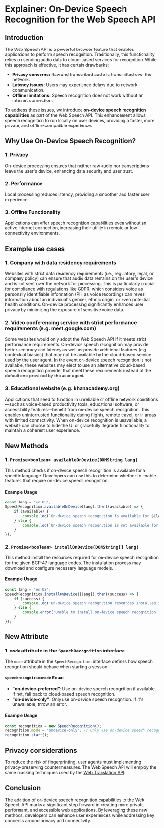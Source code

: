 # Explainer: On-Device Speech Recognition for the Web Speech API

## Introduction

The Web Speech API is a powerful browser feature that enables applications to perform speech recognition. Traditionally, this functionality relies on sending audio data to cloud-based services for recognition. While this approach is effective, it has certain drawbacks:

- **Privacy concerns:** Raw and transcribed audio is transmitted over the network.
- **Latency issues:** Users may experience delays due to network communication.
- **Offline limitations:** Speech recognition does not work without an internet connection.

To address these issues, we introduce **on-device speech recognition capabilities** as part of the Web Speech API. This enhancement allows speech recognition to run locally on user devices, providing a faster, more private, and offline-compatible experience.

## Why Use On-Device Speech Recognition?

### 1. **Privacy**
On-device processing ensures that neither raw audio nor transcriptions leave the user's device, enhancing data security and user trust.

### 2. **Performance**
Local processing reduces latency, providing a smoother and faster user experience.

### 3. **Offline Functionality**
Applications can offer speech recognition capabilities even without an active internet connection, increasing their utility in remote or low-connectivity environments.

## Example use cases
### 1. Company with data residency requirements
Websites with strict data residency requirements (i.e., regulatory, legal, or company policy) can ensure that audio data remains on the user's device and is not sent over the network for processing. This is particularly crucial for compliance with regulations like GDPR, which considers voice as personally identifiable information (PII) as voice recordings can reveal information about an individual's gender, ethnic origin, or even potential health conditions. On-device processing significantly enhances user privacy by minimizing the exposure of sensitive voice data.

### 2. Video conferencing service with strict performance requirements (e.g. meet.google.com)
Some websites would only adopt the Web Speech API if it meets strict performance requirements. On-device speech recognition may provide better accuracy and latency as well as provide additional features (e.g. contextual biasing) that may not be available by the cloud-based service used by the user agent. In the event on-device speech recognition is not available, these websites may elect to use an alternative cloud-based speech recognition provider that meet these requirements instead of the default one provided by the user agent.

### 3. Educational website (e.g. khanacademy.org)
Applications that need to function in unreliable or offline network conditions—such as voice-based productivity tools, educational software, or accessibility features—benefit from on-device speech recognition. This enables uninterrupted functionality during flights, remote travel, or in areas with limited connectivity. When on-device recognition is unavailable, a website can choose to hide the UI or gracefully degrade functionality to maintain a coherent user experience.

## New Methods

### 1. `Promise<boolean> availableOnDevice(DOMString lang)`
This method checks if on-device speech recognition is available for a specific language. Developers can use this to determine whether to enable features that require on-device speech recognition.

#### Example Usage
```javascript
const lang = 'en-US';
SpeechRecognition.availableOnDevice(lang).then((available) => {
    if (available) {
        console.log(`On-device speech recognition is available for ${lang}.`);
    } else {
        console.log(`On-device speech recognition is not available for ${lang}.`);
    }
});
```

### 2. `Promise<boolean> installOnDevice(DOMString[] lang)`
This method install the resources required for on-device speech recognition for the given BCP-47 language codes. The installation process may download and configure necessary language models.

#### Example Usage
```javascript
const lang = 'en-US';
SpeechRecognition.installOnDevice([lang]).then((success) => {
    if (success) {
        console.log('On-device speech recognition resources installed successfully.');
    } else {
        console.error('Unable to install on-device speech recognition.');
    }
});
```

## New Attribute

### 1. `mode` attribute in the `SpeechRecognition` interface
The `mode` attribute in the `SpeechRecognition` interface defines how speech recognition should behave when starting a session.

#### `SpeechRecognitionMode` Enum

- **"on-device-preferred"**: Use on-device speech recognition if available. If not, fall back to cloud-based speech recognition.
- **"on-device-only"**: Only use on-device speech recognition. If it's unavailable, throw an error.

#### Example Usage
```javascript
const recognition = new SpeechRecognition();
recognition.mode = "ondevice-only"; // Only use on-device speech recognition.
recognition.start();
```

## Privacy considerations
To reduce the risk of fingerprinting, user agents must implementing privacy-preserving countermeasures. The Web Speech API will employ the same masking techniques used by the [Web Translation API](https://github.com/webmachinelearning/writing-assistance-apis/pull/47).

## Conclusion
The addition of on-device speech recognition capabilities to the Web Speech API marks a significant step forward in creating more private, performant, and accessible web applications. By leveraging these new methods, developers can enhance user experiences while addressing key concerns around privacy and connectivity.